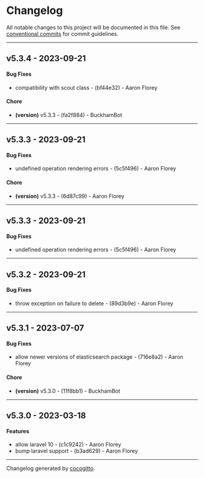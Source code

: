 # Changelog
All notable changes to this project will be documented in this file. See [conventional commits](https://www.conventionalcommits.org/) for commit guidelines.

- - -
## v5.3.4 - 2023-09-21
#### Bug Fixes
- compatibility with scout class - (bf44e32) - Aaron Florey
#### Chore
- **(version)** v5.3.3 - (fa2f884) - BuckhamBot
- - -

## v5.3.3 - 2023-09-21
#### Bug Fixes
- undefined operation rendering errors - (5c5f496) - Aaron Florey
#### Chore
- **(version)** v5.3.3 - (6d87c99) - Aaron Florey
- - -

## v5.3.3 - 2023-09-21
#### Bug Fixes
- undefined operation rendering errors - (5c5f496) - Aaron Florey

- - -

## v5.3.2 - 2023-09-21
#### Bug Fixes
- throw exception on failure to delete - (89d3b9e) - Aaron Florey

- - -

## v5.3.1 - 2023-07-07
#### Bug Fixes
- allow newer versions of elasticsearch package - (716e8a2) - Aaron Florey
#### Chore
- **(version)** v5.3.0 - (11f8bb1) - BuckhamBot
- - -

## v5.3.0 - 2023-03-18
#### Features
- allow laravel 10 - (c1c9242) - Aaron Florey
- bump laravel support - (b3ad629) - Aaron Florey
- - -

Changelog generated by [cocogitto](https://github.com/cocogitto/cocogitto).